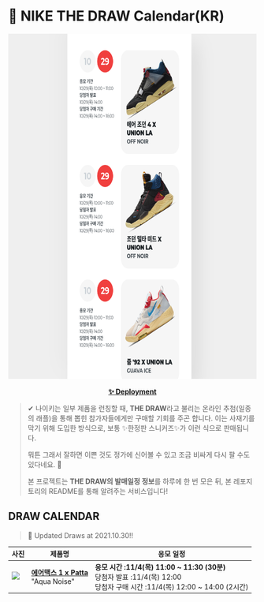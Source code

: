 # 👟 NIKE THE DRAW Calendar(KR)

<div align="center">
  <a href="https://junhoyeo.github.io/NIKE-THE-DRAW-Calendar/">
    <img src="./docs/images/preview.png" alt="Preview image of deployed application" height="700px" width="700px" />
  </a>
</div>

<p align="center">
  <a href="https://junhoyeo.github.io/NIKE-THE-DRAW-Calendar/">
    <strong>✨ Deployment</strong>
  </a>
</p>

> ✔ 나이키는 일부 제품을 런칭할 때, **THE DRAW**라고 불리는 온라인 추첨(일종의 래플)을 통해 뽑힌 참가자들에게만 구매할 기회를 주곤 합니다. 이는 사재기를 막기 위해 도입한 방식으로, 보통 ✨한정판 스니커즈✨가 이런 식으로 판매됩니다.
>
> 뭐튼 그래서 잘하면 이쁜 것도 정가에 신어볼 수 있고 조금 비싸게 다시 팔 수도 있다네요. 🤭
>
> 본 프로젝트는 **THE DRAW의 발매일정 정보**를 하루에 한 번 모은 뒤, 본 레포지토리의 README를 통해 알려주는 서비스입니다!

## DRAW CALENDAR

<!-- DRAW CALENDAR: START -->

> 👟 Updated Draws at 2021.10.30‼️

| 사진 | 제품명 | 응모 일정 |
| --- | ---- | ------- |
| <img src="https://static-breeze.nike.co.kr/kr/ko_kr/cmsstatic/product/DH1348-004/468451c7-7ae3-4ab3-95c4-67d609554848_primary.jpg?snkrBrowse" width="256" /> | <a href="https://www.nike.com/kr/launch/t/men/fw/nike-sportswear/DH1348-004/wech19/nike-air-max-1-p"><strong>에어맥스 1 x Patta</strong><br /></a> "Aqua Noise" | <strong>응모 시간 :11/4(목) 11:00 ~ 11:30 (30분)</strong><br />당첨자 발표 :11/4(목) 12:00<br />당첨자 구매 시간 :11/4(목) 12:00 ~ 14:00 (2시간) |

<!-- DRAW CALENDAR: END -->
